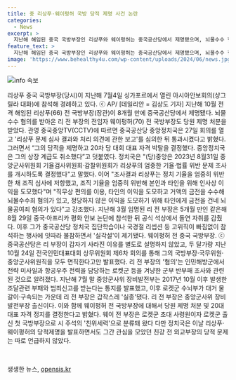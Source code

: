 ```yaml
---
title: 중 리상푸·웨이펑허 국방 당적 제명 사건 논란
categories:
  - News
excerpt: >
  지난해 해임된 중국 국방부장인 리상푸와 웨이펑허는 중국공산당에서 제명됐으며, 뇌물수수 혐의로 조사를 받게 되었다. 그들의 당적은 제명되고 대회 대표 자격도 박탈되었으며, 뇌물수수와 뇌물공여 혐의가 있는 것으로 전해졌다. 또한 규율 위반과 기율 조사 저해로 판단되었으며, 실종과 관련된 의심도 제기되었다. 친강 전 외교부장의 당적 문제에 대해서는 언급이 없었다.
feature_text: >
  지난해 해임된 중국 국방부장인 리상푸와 웨이펑허는 중국공산당에서 제명됐으며, 뇌물수수 혐의로 조사를 받게 되었다. 그들의 당적은 제명되고 대회 대표 자격도 박탈되었으며, 뇌물수수와 뇌물공여 혐의가 있는 것으로 전해졌다. 또한 규율 위반과 기율 조사 저해로 판단되었으며, 실종과 관련된 의심도 제기되었다. 친강 전 외교부장의 당적 문제에 대해서는 언급이 없었다.
image: 'https://www.behealthy4u.com/wp-content/uploads/2024/06/news.jpg'
---
```


<p><img src="https://www.behealthy4u.com/wp-content/uploads/2024/06/news.jpg" alt="info 속보" /></p>

<p>리상푸 중국 국방부장(당시)이 지난해 7월4일 싱가포르에서 열린 아시아안보회의(샹그릴라 대화)에 참석해 경례하고 있다. ⓒ AP/ [데일리안 = 김상도 기자] 지난해 10월 전격 해임된 리상푸(66) 전 국방부장(장관)이 8개월 만에 중국공산당에서 제명됐다. 뇌물수수 혐의를 받아온 리 전 부장의 전임자 웨이펑허(70) 전 국방부장도 당원 제명 처분을 받았다. 관영 중국중앙TV(CCTV)에 따르면 중국공산당 중앙정치국은 27일 회의를 열고 '리상푸 문제 심사 결과와 처리 의견에 관한 보고'를 심의한 뒤 통과시켰다고 밝혔다. 그러면서 “그의 당적을 제명하고 20차 당 대회 대표 자격 박탈을 결정했다. 중앙정치국은 그의 상장 계급도 취소했다”고 덧붙였다. 정치국은 "(당)중앙은 2023년 8월31일 중앙군사위원회 기율검사위원회·감찰위원회가 리상푸의 엄중한 기율·법률 위반 문제 조사를 개시하도록 결정했다"고 말했다. 이어 "조사결과 리상푸는 정치 기율을 엄중히 위반한 채 조직 심사에 저항했고, 조직 기율을 엄중히 위반해 본인과 타인을 위해 인사상 이익을 도모했다"며 "직무상 편의를 이용, 타인의 이익을 도모하고 거액의 금전을 수수해 뇌물수수죄 혐의가 있고, 정당하지 않은 이익을 도모하기 위해 타인에게 금전을 건네 뇌물공여죄 혐의가 있다"고 강조했다. 지난해 3월 임명된 리 전 부장은 5개월 만인 같은해 8월 29일 중국·아프리카 평화 안보 논단에 참석한 뒤 공식 석상에서 돌연 자취를 감췄다. 이후 그가 중국공산당 정치국 집단학습이나 국경절 리셉션 등 고위직이 빠짐없이 참석하는 행사에 잇따라 불참하면서 '실각설'이 제기됐다. 웨이펑허 전 중국 국방부장. ⓒ  중국공산당은 리 부장이 갑자기 사라진 이유를 별도로 설명하지 않았고, 두 달가량 지난 10월 24일 전국인민대표대회 상무위원회 제6차 회의를 통해 그의 국방부장·국무위원·중앙군사위원직을 모두 면직한다고만 발표했다. 리 전 부장의 '혐의'는 인민해방군에서 전략 미사일과 항공우주 전력을 담당하는 로켓군 등을 겨냥한 군부 반부패 조사와 관련된 것으로 알려졌다. 지난해 7월 말 중앙군사위 장비발전부는 2017년 10월 이후 발생한 조달관련 부패와 범죄신고를 받는다는 통지를 발표했고, 이후 로켓군 수뇌부가 대거 물갈이·구속되는 가운데 리 전 부장은 갑작스레 '실종'됐다. 리 전 부장은 중앙군사위 장비발전부장 출신이다. 이와 함께 웨이펑허 전 국방부장에 대해서 당원 제명 처분 및 20대 대표 자격 정지를 결정한다고 밝혔다. 웨이 전 부장은 로켓군 초대 사령원이자 로켓군 출신 첫 국방부장으로 시 주석의 '친위세력'으로 분류돼 왔다 다만 정치국은 이날 리상푸·웨이펑허의 당적제명을 발표하면서도 그간 관심을 모았던 친강 전 외교부장의 당적 문제는 따로 언급하지 않았다.</p>

<p data-ke-size="size16">&nbsp;</p>
생생한 뉴스, <a href="https://opensis.kr" rel="dofollow">opensis.kr</a>


